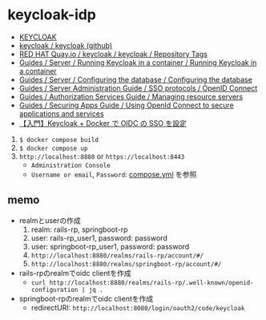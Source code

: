 # keycloak-idp

- [KEYCLOAK](https://www.keycloak.org/)
- [keycloak / keycloak (github)](https://github.com/keycloak/keycloak)
- [RED HAT Quay.io / keycloak / keycloak / Repository Tags](https://quay.io/repository/keycloak/keycloak?tab=tags&tag=latest)
- [Guides / Server / Running Keycloak in a container / Running Keycloak in a container](https://www.keycloak.org/server/containers)
- [Guides / Server / Configuring the database / Configuring the database](https://www.keycloak.org/server/db#_relevant_options)
- [Guides / Server Administration Guide / SSO protocols / OpenID Connect](https://www.keycloak.org/docs/latest/server_admin/index.html#con-oidc_server_administration_guide)
- [Guides / Authorization Services Guide / Managing resource servers](https://www.keycloak.org/docs/latest/authorization_services/index.html#_resource_server_overview)
- [Guides / Securing Apps Guide / Using OpenId Connect to secure applications and services](https://www.keycloak.org/docs/latest/securing_apps/#_oidc)
- [【入門】Keycloak + Docker で OIDC の SSO を設定](https://hogetech.info/oss/keycloak)

1. `$ docker compose build`
2. `$ docker compose up`
3. `http://localhost:8880` or `https://localhost:8443`
    - `Administration Console`
    - `Username or email`, `Password`: [compose.yml](./compose.yml) を参照

## memo

- realmとuserの作成
    1. realm: rails-rp, springboot-rp
    2. user: rails-rp_user1, password: password
    3. user: springboot-rp_user1, password: password
    4. `http://localhost:8880/realms/rails-rp/account/#/`
    5. `http://localhost:8880/realms/springboot-rp/account/#/`
- rails-rpのrealmでoidc clientを作成
  - `curl http://localhost:8880/realms/rails-rp/.well-known/openid-configuration | jq .`
- springboot-rpのrealmでoidc clientを作成
  - redirectURI: `http://localhost:8080/login/oauth2/code/keycloak`
